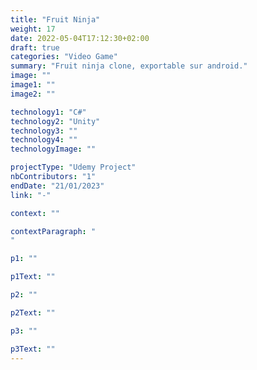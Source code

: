 ```yaml
---
title: "Fruit Ninja"
weight: 17
date: 2022-05-04T17:12:30+02:00
draft: true
categories: "Video Game"
summary: "Fruit ninja clone, exportable sur android."
image: ""
image1: ""
image2: ""

technology1: "C#"
technology2: "Unity"
technology3: ""
technology4: ""
technologyImage: ""

projectType: "Udemy Project"
nbContributors: "1"
endDate: "21/01/2023"
link: "-"

context: ""

contextParagraph: "
"

p1: ""

p1Text: ""

p2: ""

p2Text: ""

p3: ""

p3Text: ""
---
```

